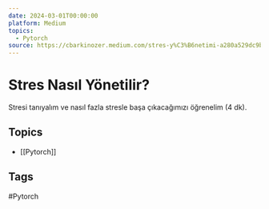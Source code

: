 ```yaml
---
date: 2024-03-01T00:00:00
platform: Medium
topics:
  - Pytorch
source: https://cbarkinozer.medium.com/stres-y%C3%B6netimi-a280a529dc9b
---
```

# Stres Nasıl Yönetilir?

Stresi tanıyalım ve nasıl fazla stresle başa çıkacağımızı öğrenelim (4 dk).

## Topics
- [[Pytorch]]

## Tags
#Pytorch